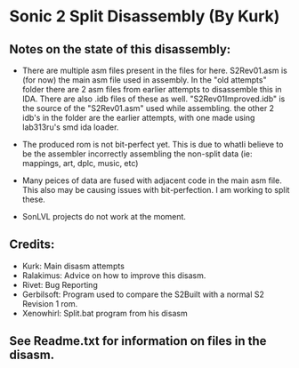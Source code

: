 Sonic 2 Split Disassembly (By Kurk)
=
Notes on the state of this disassembly:
-

* There are multiple asm files present in the files for here. S2Rev01.asm is (for now) the main asm file used in assembly. In the "old attempts" folder there are 2 asm files from earlier attempts to disassemble this in IDA. There are also .idb files of these as well. "S2Rev01Improved.idb" is the source of the "S2Rev01.asm" used while assembling. the other 2 idb's in the folder are the earlier attempts, with one made using lab313ru's smd ida loader.

* The produced rom is not bit-perfect yet. This is due to whatIi believe to be the assembler incorrectly assembling the non-split data (ie: mappings, art, dplc, music, etc)

* Many peices of data are fused with adjacent code in the main asm file. This also may be causing issues with bit-perfection. I am working to split these.

* SonLVL projects do not work at the moment.

Credits:
-
* Kurk: Main disasm attempts
* Ralakimus: Advice on how to improve this disasm.
* Rivet: Bug Reporting
* Gerbilsoft: Program used to compare the S2Built with a normal S2 Revision 1 rom.
* Xenowhirl: Split.bat program from his disasm

See Readme.txt for information on files in the disasm.
-
